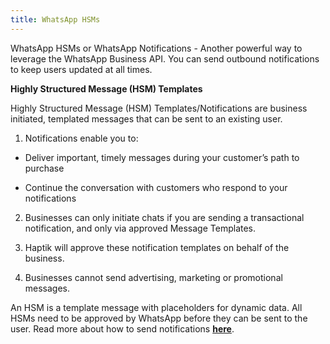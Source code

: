 ```yaml
---
title: WhatsApp HSMs
---
```


WhatsApp HSMs or WhatsApp Notifications - Another powerful way to leverage the WhatsApp Business API. You can send outbound notifications to keep users updated at all times.

**Highly Structured Message (HSM) Templates**

Highly Structured Message (HSM) Templates/Notifications are business initiated, templated messages that can be sent to an existing user.

1. Notifications enable you to:

  - Deliver important, timely messages during your customer’s path to purchase

  - Continue the conversation with customers who respond to your notifications

2. Businesses can only initiate chats if you are sending a transactional notification, and only via approved Message Templates. 

3. Haptik will approve these notification templates on behalf of the business. 

4. Businesses cannot send advertising, marketing or promotional messages.

An HSM is a template message with placeholders for dynamic data. All HSMs need to be approved by WhatsApp before they can be sent to the user. Read more about how to send notifications [**here**](https://docs.haptik.ai/whatsapp/sending-notifications).


